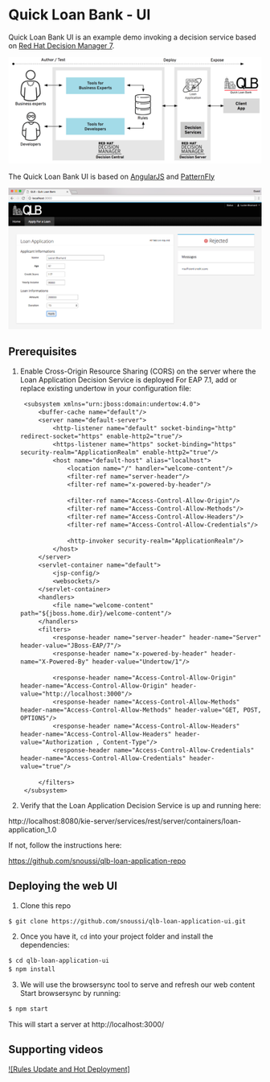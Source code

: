 # Quick Loan Bank - UI

Quick Loan Bank UI is an example demo invoking a decision service based on [Red Hat Decision Manager 7](https://www.redhat.com/en/technologies/jboss-middleware/businessrules).

![qlb rhdm 7 demo](img/qlb_rhdm.png?raw=true)

The Quick Loan Bank UI is based on [AngularJS](https://angularjs.org) and [PatternFly](http://patternfly.org)

![qlb ui](img/qlb_ui.png?raw=true)

## Prerequisites

1. Enable Cross-Origin Resource Sharing (CORS) on the server where the Loan Application Decision Service is deployed
For EAP 7.1, add or replace existing undertow in your configuration file:

        <subsystem xmlns="urn:jboss:domain:undertow:4.0">
            <buffer-cache name="default"/>
            <server name="default-server">
                <http-listener name="default" socket-binding="http" redirect-socket="https" enable-http2="true"/>
                <https-listener name="https" socket-binding="https" security-realm="ApplicationRealm" enable-http2="true"/>
                <host name="default-host" alias="localhost">
                    <location name="/" handler="welcome-content"/>
                    <filter-ref name="server-header"/>
                    <filter-ref name="x-powered-by-header"/>

                    <filter-ref name="Access-Control-Allow-Origin"/>
                    <filter-ref name="Access-Control-Allow-Methods"/>
                    <filter-ref name="Access-Control-Allow-Headers"/>                                        
                    <filter-ref name="Access-Control-Allow-Credentials"/>   

                    <http-invoker security-realm="ApplicationRealm"/>
                </host>
            </server>
            <servlet-container name="default">
                <jsp-config/>
                <websockets/>
            </servlet-container>
            <handlers>
                <file name="welcome-content" path="${jboss.home.dir}/welcome-content"/>
            </handlers>
            <filters>
                <response-header name="server-header" header-name="Server" header-value="JBoss-EAP/7"/>
                <response-header name="x-powered-by-header" header-name="X-Powered-By" header-value="Undertow/1"/>

                <response-header name="Access-Control-Allow-Origin" header-name="Access-Control-Allow-Origin" header-value="http://localhost:3000"/>
                <response-header name="Access-Control-Allow-Methods" header-name="Access-Control-Allow-Methods" header-value="GET, POST, OPTIONS"/>
                <response-header name="Access-Control-Allow-Headers" header-name="Access-Control-Allow-Headers" header-value="Authorization , Content-Type"/>
                <response-header name="Access-Control-Allow-Credentials" header-name="Access-Control-Allow-Credentials" header-value="true"/>  

            </filters>
        </subsystem>

2. Verify that the Loan Application Decision Service is up and running here:



http://localhost:8080/kie-server/services/rest/server/containers/loan-application_1.0

If not, follow the instructions here:

https://github.com/snoussi/qlb-loan-application-repo




## Deploying the web UI

1. Clone this repo

```bash
$ git clone https://github.com/snoussi/qlb-loan-application-ui.git
```

2. Once you have it, `cd` into your project folder and install the dependencies:

```bash
$ cd qlb-loan-application-ui
$ npm install
```

3. We will use the browsersync tool to serve and refresh our web content 
Start browsersync by running:

```bash
$ npm start
```

This will start a server at http://localhost:3000/

## Supporting videos

[![Rules Update and Hot Deployment]](https://vimeo.com/3514904 "Rules Update and Hot Deployment")
